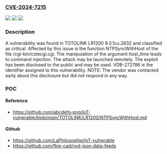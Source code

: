 ### [CVE-2024-7215](https://cve.mitre.org/cgi-bin/cvename.cgi?name=CVE-2024-7215)
![](https://img.shields.io/static/v1?label=Product&message=LR1200&color=blue)
![](https://img.shields.io/static/v1?label=Version&message=%3D%209.3.1cu.2832%20&color=brighgreen)
![](https://img.shields.io/static/v1?label=Vulnerability&message=CWE-77%20Command%20Injection&color=brighgreen)

### Description

A vulnerability was found in TOTOLINK LR1200 9.3.1cu.2832 and classified as critical. Affected by this issue is the function NTPSyncWithHost of the file /cgi-bin/cstecgi.cgi. The manipulation of the argument host_time leads to command injection. The attack may be launched remotely. The exploit has been disclosed to the public and may be used. VDB-272786 is the identifier assigned to this vulnerability. NOTE: The vendor was contacted early about this disclosure but did not respond in any way.

### POC

#### Reference
- https://github.com/abcdefg-png/IoT-vulnerable/blob/main/TOTOLINK/LR1200/NTPSyncWithHost.md

#### Github
- https://github.com/LaPhilosophie/IoT-vulnerable
- https://github.com/fkie-cad/nvd-json-data-feeds

